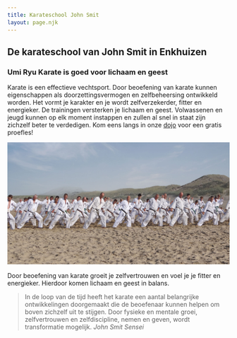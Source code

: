 ```yaml
---
title: Karateschool John Smit
layout: page.njk
---
```


## De karateschool van John Smit in Enkhuizen

### Umi Ryu Karate is goed voor lichaam en geest

Karate is een effectieve vechtsport. Door beoefening van karate kunnen eigenschappen als doorzettingsvermogen en zelfbeheersing ontwikkeld worden. Het vormt je karakter en je wordt zelfverzekerder, fitter en energieker. De trainingen versterken je lichaam en geest. Volwassenen en jeugd kunnen op elk moment instappen en zullen al snel in staat zijn zichzelf beter te verdedigen. Kom eens langs in onze [dojo](/dojo/) voor een gratis proefles!

![Zeetraining](./img/zeetraining.jpg)

Door beoefening van karate groeit je zelfvertrouwen en voel je je fitter en energieker. Hierdoor komen lichaam en geest in balans.

> In de loop van de tijd heeft het karate een aantal belangrijke ontwikkelingen doorgemaakt die de beoefenaar kunnen helpen om boven zichzelf uit te stijgen. Door fysieke en mentale groei, zelfvertrouwen en zelfdiscipline, nemen en geven, wordt transformatie mogelijk. <cite>John Smit Sensei</cite>
